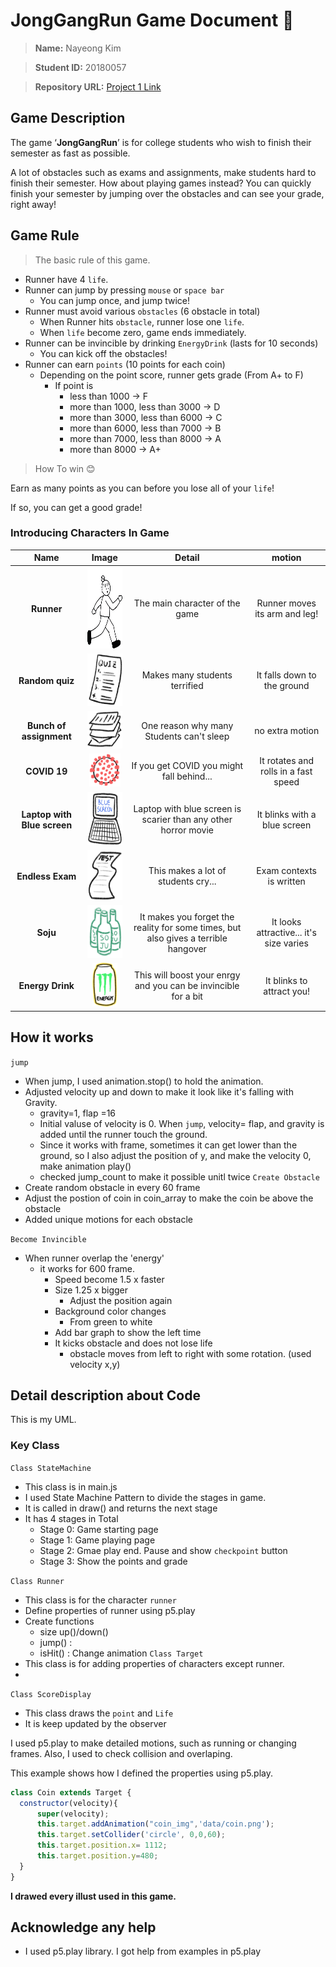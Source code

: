# JongGangRun Game Document 🚀

>**Name:** Nayeong Kim

>**Student ID:** 20180057

>**Repository URL:** [Project 1 Link](http://git.prototyping.id/20180057/project1)


## Game Description 
The game ‘**JongGangRun**’ is for college students who wish to finish their semester as fast as possible.

A lot of obstacles such as exams and assignments, make students hard to finish their semester. How about playing games instead? You can quickly finish your semester by jumping over the obstacles and can see your grade, right away!

## Game Rule
> The basic rule of this game.

- Runner have 4 `life`.
- Runner can jump by pressing `mouse` or `space bar`
  - You can jump once, and jump twice!
- Runner must avoid various `obstacles` (6 obstacle in total)
  - When Runner hits `obstacle`, runner lose one `life`. 
  - When `life` become zero, game ends immediately.
- Runner can be invincible by drinking `EnergyDrink` (lasts for 10 seconds)
  - You can kick off the obstacles!
- Runner can earn `points` (10 points for each coin)
  - Depending on the point score, runner gets grade (From A+ to F)
    - If point is
      - less than 1000 → F
      - more than 1000, less than 3000 → D
      - more than 3000, less than 6000 → C
      - more than 6000, less than 7000 → B
      - more than 7000, less than 8000 → A
      - more than 8000 → A+

>How To win 😊

  Earn as many points as you can before you lose all of your `life`!

  If so, you can get a good grade!



### Introducing Characters In Game


| Name | Image | Detail | motion |
| :----: | :------: | :------: | :------: |
| **Runner** | <img src="data/run1.png" width="100" height="130"> | The main character of the game | Runner moves its arm and leg! |
| **Random quiz** | <img src="data/quiz.png" width="68" height="84"> | Makes many students terrified | It falls down to the ground |
| **Bunch of assignment** | <img src="data/hw.png" width="68" height="60"> | One reason why many Students can't sleep | no extra motion |
| **COVID 19** | <img src="data/COVID.png" width="50" height="53"> | If you get COVID you might fall behind... | It rotates and rolls in a fast speed |
| **Laptop with Blue screen**| <img src="data/computer.png" width="78" height="85"> | Laptop with blue screen is scarier than any other horror movie | It blinks with a blue screen |
| **Endless Exam** | <img src="data/test.png" width="80" height="80"> | This makes a lot of students cry... | Exam contexts is written |
| **Soju** | <img src="data/soju.png" width="68" height="84"> | It makes you forget the reality for some times, but also gives a terrible hangover | It looks attractive... it's size varies |
| **Energy Drink** | <img src="data/energy.png" width="40" height="70"> | This will boost your enrgy and you can be invincible for a bit | It blinks to attract you! |

## How it works

`jump`
  - When jump, I used animation.stop() to hold the animation.
  - Adjusted velocity up and down to make it look like it's falling with Gravity.
    - gravity=1, flap =16
    - Initial valuse of velocity is 0. When `jump`, velocity= flap, and gravity is added until the runner touch the ground.
    - Since it works with frame, sometimes it can get lower than the ground, so I also adjust the position of y, and make the velocity 0, make animation play()
    - checked jump_count to make it possible unitl twice
`Create Obstacle`
  - Create random obstacle in every 60 frame
  - Adjust the postion of coin in coin_array to make the coin be above the obstacle
  - Added unique motions for each obstacle

`Become Invincible`
  - When runner overlap the 'energy'
    - it works for 600 frame.
      - Speed become 1.5 x faster
      - Size 1.25 x bigger
        - Adjust the position again
      - Background color changes
        - From green to white
      - Add bar graph to show the left time
      - It kicks obstacle and does not lose life
        - obstacle moves from left to right with some rotation. (used velocity x,y)
  

## Detail description about Code

This is my UML.

### Key Class
  `Class StateMachine`
  - This class is in main.js
  - I used State Machine Pattern to divide the stages in game.
  - It is called in draw() and returns the next stage
  - It has 4 stages in Total
    - Stage 0: Game starting page
    - Stage 1: Game playing page
    - Stage 2: Gmae play end. Pause and show `checkpoint` button
    - Stage 3: Show the points and grade
  
  `Class Runner`
  - This class is for the character `runner`
  - Define properties of runner using p5.play
  - Create functions
    - size up()/down()
    - jump() :
    - isHit() : Change animation
  `Class Target`
  - This class is for adding properties of characters except runner.
  - 
  `Class ScoreDisplay`
  - This class draws the `point` and `Life`
  - It is keep updated by the observer


I used p5.play to make detailed motions, such as running or changing frames. Also, I used to check collision and overlaping.

This example shows how I defined the properties using p5.play.

```js
class Coin extends Target {
  constructor(velocity){
      super(velocity);
      this.target.addAnimation("coin_img",'data/coin.png');
      this.target.setCollider('circle', 0,0,60);
      this.target.position.x= 1112;
      this.target.position.y=480;
  }
}
```

**I drawed every illust used in this game.**

## Acknowledge any help
- I used p5.play library. I got help from examples in p5.play

